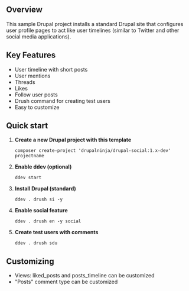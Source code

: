 ## Overview
This sample Drupal project installs a standard Drupal site that
configures user profile pages to act like user timelines
(similar to Twitter and other social media applications).

## Key Features
- User timeline with short posts
- User mentions
- Threads
- Likes
- Follow user posts
- Drush command for creating test users
- Easy to customize

## Quick start

1. **Create a new Drupal project with this template**

   ```shell
   composer create-project 'drupalninja/drupal-social:1.x-dev' projectname
   ```

2. **Enable ddev (optional)**

   ```shell
   ddev start
   ```
3. **Install Drupal (standard)**

   ```shell
   ddev . drush si -y
   ```

4. **Enable social feature**

   ```shell
   ddev . drush en -y social
   ```

5. **Create test users with comments**

   ```shell
   ddev . drush sdu
   ```

## Customizing
- Views: liked_posts and posts_timeline can be customized
- "Posts" comment type can be customized
